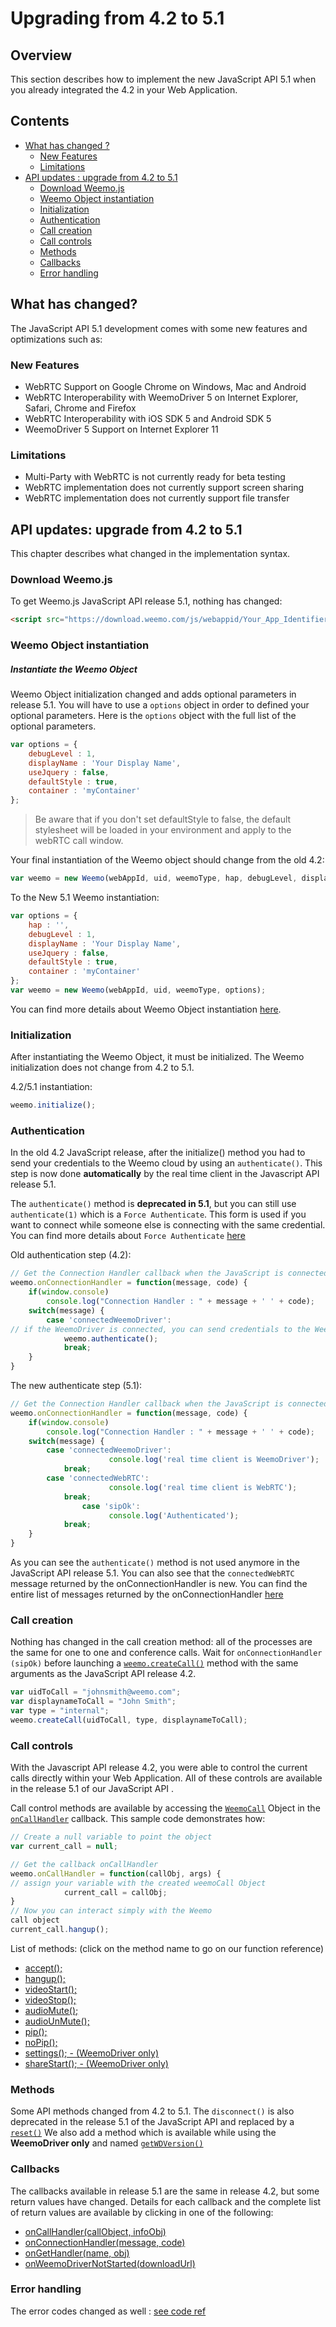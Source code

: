 # Upgrading from 4.2 to 5.1

## Overview

This section describes how to implement the new JavaScript API 5.1 when you already integrated the 4.2 in your Web Application.

## Contents

* [What has changed ?](#what-has-changed)
    * [New Features](#new-features)
    * [Limitations](#limitations)
* [API updates : upgrade from 4.2 to 5.1](#api-updates--upgrade-from-42-to-51)
    * [Download Weemo.js](#download-weemojs)
    * [Weemo Object instantiation](#weemo-object-instantiation)
    * [Initialization](#initialization)
    * [Authentication](#authentication)
    * [Call creation](#call-creation)
    * [Call controls](#call-controls)
    * [Methods](#methods)
    * [Callbacks](#callbacks)
    * [Error handling](#error-handling)

## What has changed?

The JavaScript API 5.1 development comes with some new features and optimizations such as:

### New Features

- WebRTC Support on Google Chrome on Windows, Mac and Android
- WebRTC Interoperability with WeemoDriver 5 on Internet Explorer, Safari, Chrome and Firefox
- WebRTC Interoperability with iOS SDK 5 and Android SDK 5
- WeemoDriver 5 Support on Internet Explorer 11

### Limitations

- Multi-Party with WebRTC is not currently ready for beta testing
- WebRTC implementation does not currently support screen sharing
- WebRTC implementation does not currently support file transfer

## API updates: upgrade from 4.2 to 5.1

This chapter describes what changed in the implementation syntax.

### Download Weemo.js

To get Weemo.js JavaScript API release 5.1, nothing has changed:

```html
<script src="https://download.weemo.com/js/webappid/Your_App_Identifier"></script>
```

### Weemo Object instantiation

##### Instantiate the Weemo Object

Weemo Object initialization changed and adds optional parameters in release 5.1. You will have to use a ```options``` object in order to defined your optional parameters. Here is the ```options``` object with the full list of the optional parameters.

```JavaScript
var options = {
    debugLevel : 1, 
    displayName : 'Your Display Name', 
    useJquery : false,
    defaultStyle : true,
    container : 'myContainer'
};
```

>Be aware that if you don't set defaultStyle to false, the default stylesheet will be loaded in your environment and apply to the webRTC call window.

Your final instantiation of the Weemo object should change from the old 4.2:

```JavaScript
var weemo = new Weemo(webAppId, uid, weemoType, hap, debugLevel, displayName);
``` 

To the New 5.1 Weemo instantiation:
```JavaScript
var options = {
    hap : '',
    debugLevel : 1, 
    displayName : 'Your Display Name', 
    useJquery : false,
    defaultStyle : true,
    container : 'myContainer'
};
var weemo = new Weemo(webAppId, uid, weemoType, options);
```

You can find more details about Weemo Object instantiation [here](http://docs.weemo.com/release/5.1/js/interface_weemo.html#a63d42d58d2f36203a958bf63e3b69173).

### Initialization

After instantiating the Weemo Object, it must be initialized.
The Weemo initialization does not change from 4.2 to 5.1.

4.2/5.1 instantiation:

```JavaScript
weemo.initialize();
```

### Authentication

In the old 4.2 JavaScript release, after the initialize() method you had to send your credentials to the Weemo cloud by using an ```authenticate()```. This step is now done **automatically** by the real time client in the Javascript API release 5.1.

The ```authenticate()``` method is **deprecated in 5.1**, but you can still use ```authenticate(1)``` which is a ```Force Authenticate```. This form is used if you want to connect while someone else is connecting with the same credential. 
You can find more details about ```Force Authenticate``` [here](http://docs.weemo.com/release/5.1/js/interface_weemo.html#a9758a08760cfbb0f5ddc42af7ed87a20)

Old authentication step (4.2):

```JavaScript
// Get the Connection Handler callback when the JavaScript is connected to WeemoDriver
weemo.onConnectionHandler = function(message, code) {
	if(window.console)
		console.log("Connection Handler : " + message + ' ' + code);
	switch(message) {
		case 'connectedWeemoDriver':
// if the WeemoDriver is connected, you can send credentials to the Weemo Cloud
			weemo.authenticate();
			break;
	}
}
```

The new authenticate step (5.1):

```JavaScript
// Get the Connection Handler callback when the JavaScript is connected to the real time client
weemo.onConnectionHandler = function(message, code) {
	if(window.console)
		console.log("Connection Handler : " + message + ' ' + code);
	switch(message) {
		case 'connectedWeemoDriver':
                      console.log('real time client is WeemoDriver');
 			break;
		case 'connectedWebRTC':
                      console.log('real time client is WebRTC');
 			break;
                case 'sipOk':
                      console.log('Authenticated');
 			break;
	}
}
```

As you can see the ```authenticate()``` method is not used anymore in the JavaScript API release 5.1.
You can also see that the ```connectedWebRTC``` message returned by the onConnectionHandler is new. You can find the entire list of messages returned by the onConnectionHandler [here](http://docs.weemo.com/release/5.1/js/interface_weemo.html#a019f570d9832a43250b28e4de3dee4fe1234)

### Call creation

Nothing has changed in the call creation method: all of the processes are the same for one to one and conference calls. Wait for ```onConnectionHandler (sipOk)``` before launching a [```weemo.createCall()```](http://docs.weemo.com/release/5.1/js/interface_weemo.html#ad053bf044f03d9edd544a75ee95c55a7) method with the same arguments as the JavaScript API release 4.2.

```JavaScript
var uidToCall = "johnsmith@weemo.com";
var displaynameToCall = "John Smith";
var type = "internal";
weemo.createCall(uidToCall, type, displaynameToCall);
```

### Call controls

With the Javascript API release 4.2, you were able to control the current calls directly within your Web Application. All of these controls are available in the release 5.1 of our JavaScript API .

Call control methods are available by accessing the [```WeemoCall```](http://docs.weemo.com/release/5.1/js/interface_weemo_call.html) Object in the [```onCallHandler```](http://docs.weemo.com/release/5.1/js/interface_weemo.html#a9758a08760cfbb0f5ddc42af7ed87a20123) callback.
This sample code demonstrates how:

```JavaScript
// Create a null variable to point the object
var current_call = null;

// Get the callback onCallHandler
weemo.onCallHandler = function(callObj, args) {
// assign your variable with the created weemoCall Object
            current_call = callObj;
}
// Now you can interact simply with the Weemo
call object
current_call.hangup();
```

List of methods: (click on the method name to go on our function reference)

* [accept();](http://docs.weemo.com/release/5.1/js/interface_weemo_call.html#a9758a08760cfbb0f5ddc42jhgfr)
* [hangup();](http://docs.weemo.com/release/5.1/js/interface_weemo_call.html#a019f570d9832a43250b28azert)
* [videoStart();](http://docs.weemo.com/release/5.1/js/interface_weemo_call.html#a019f570d9832a43250b29azert)
* [videoStop();](http://docs.weemo.com/release/5.1/js/interface_weemo_call.html#a019f570d9832a43250b30azert)
* [audioMute();](http://docs.weemo.com/release/5.1/js/interface_weemo_call.html#a019f570d9832a43250b31azert)
* [audioUnMute();](http://docs.weemo.com/release/5.1/js/interface_weemo_call.html#a019f570d9832a43250b32azert)
* [pip();](http://docs.weemo.com/release/5.1/js/interface_weemo_call.html#a019f570d9832a43250b35azert)
* [noPip();](http://docs.weemo.com/release/5.1/js/interface_weemo_call.html#a019f570d9832a43250b36azert)
* [settings(); - (WeemoDriver only)](http://docs.weemo.com/release/5.1/js/interface_weemo_call.html#a019f570d9832a43250b33azert)
* [shareStart(); - (WeemoDriver only)](http://docs.weemo.com/release/5.1/js/interface_weemo_call.html#a019f570d9832a43250b34azert)

### Methods

Some API methods changed from 4.2 to 5.1.
The ```disconnect()``` is also deprecated in the release 5.1 of the JavaScript API and replaced by a [```reset()```](http://docs.weemo.com/release/5.1/js/interface_weemo.html#ad053bf044f03erasd9edd544a75ee95c55a7)
We also add a method which is available while using the **WeemoDriver only** and named [```getWDVersion()```](http://docs.weemo.com/release/5.1/js/interface_weemo.html#a028ecf765e24e2057d21c38d395arhg1)

### Callbacks

The callbacks available in release 5.1 are the same in release 4.2, but some return values have changed. Details for each callback and the complete list of return values are available by clicking in one of the following:

- [ onCallHandler(callObject, infoObj)](http://docs.weemo.com/release/5.1/js/interface_weemo.html#a9758a08760cfbb0f5ddc42af7ed87a20123)
- [onConnectionHandler(message, code)](http://docs.weemo.com/release/5.1/js/interface_weemo.html#a019f570d9832a43250b28e4de3dee4fe1234)
- [onGetHandler(name, obj)](http://docs.weemo.com/release/5.1/js/interface_weemo.html#ad053bf044f03d9edd544a75ee95c55a765)
- [onWeemoDriverNotStarted(downloadUrl)](http://docs.weemo.com/release/5.1/js/interface_weemo.html#a1e45abe53255b2188177d2174243959daze)

### Error handling

The error codes changed as well : [see code ref](integration.md#error-codes) 